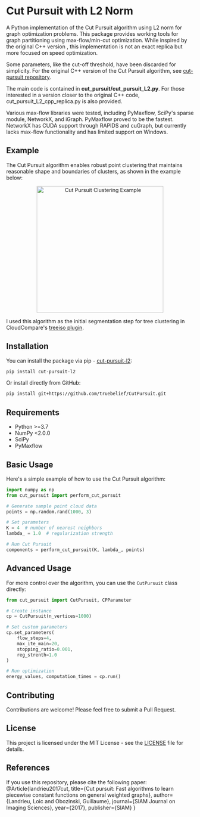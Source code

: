 # Cut Pursuit with L2 Norm

A Python implementation of the Cut Pursuit algorithm using L2 norm for graph optimization problems. This package provides working tools for graph partitioning using max-flow/min-cut optimization. While inspired by the original C++ version , this implementation is not an exact replica but more focused on speed optimization.

Some parameters, like the cut-off threshold, have been discarded for simplicity. For the original C++ version of the Cut Pursuit algorithm, see [cut-pursuit repository](https://github.com/loicland/cut-pursuit).

The main code is contained in **cut_pursuit/cut_pursuit_L2.py**. For those interested in a version closer to the original C++ code, cut_pursuit_L2_cpp_replica.py is also provided.

Various max-flow libraries were tested, including PyMaxflow, SciPy's sparse module, NetworkX, and iGraph. PyMaxflow proved to be the fastest. NetworkX has CUDA support through RAPIDS and cuGraph, but currently lacks max-flow functionality and has limited support on Windows.

## Example

The Cut Pursuit algorithm enables robust point clustering that maintains reasonable shape and boundaries of clusters, as shown in the example below:

<div align="center">
  <img width="340" alt="Cut Pursuit Clustering Example" src="https://github.com/user-attachments/assets/3697909c-2bc4-441a-ac58-4d382bf969e6">
</div>

I used this algorithm as the initial segmentation step for tree clustering in CloudCompare's [treeiso plugin](https://github.com/truebelief/cc-treeiso-plugin).

## Installation

You can install the package via pip - [cut-pursuit-l2](https://pypi.org/project/cut-pursuit-l2/):

```bash
pip install cut-pursuit-l2
```

Or install directly from GitHub:

```bash
pip install git+https://github.com/truebelief/CutPursuit.git
```

## Requirements

- Python >=3.7
- NumPy <2.0.0
- SciPy
- PyMaxflow

## Basic Usage

Here's a simple example of how to use the Cut Pursuit algorithm:

```python
import numpy as np
from cut_pursuit import perform_cut_pursuit

# Generate sample point cloud data
points = np.random.rand(1000, 3)

# Set parameters
K = 4  # number of nearest neighbors
lambda_ = 1.0  # regularization strength

# Run Cut Pursuit
components = perform_cut_pursuit(K, lambda_, points)
```


## Advanced Usage

For more control over the algorithm, you can use the `CutPursuit` class directly:

```python
from cut_pursuit import CutPursuit, CPParameter

# Create instance
cp = CutPursuit(n_vertices=1000)

# Set custom parameters
cp.set_parameters(
    flow_steps=4,
    max_ite_main=20,
    stopping_ratio=0.001,
    reg_strenth=1.0
)

# Run optimization
energy_values, computation_times = cp.run()
```


## Contributing

Contributions are welcome! Please feel free to submit a Pull Request.

## License

This project is licensed under the MIT License - see the [LICENSE](LICENSE) file for details.

## References

If you use this repository, please cite the following paper:
@Article{landrieu2017cut,
title={Cut pursuit: Fast algorithms to learn piecewise constant functions on general weighted graphs},
author={Landrieu, Loic and Obozinski, Guillaume},
journal={SIAM Journal on Imaging Sciences},
year={2017},
publisher={SIAM}
}
